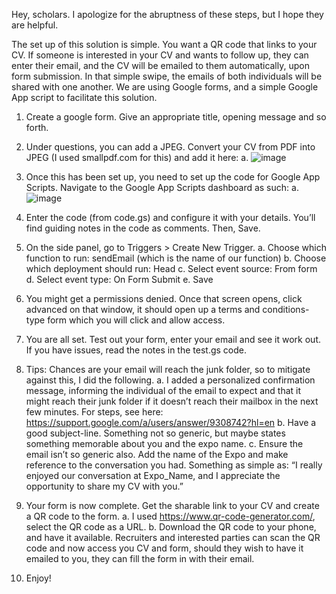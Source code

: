 Hey, scholars. I apologize for the abruptness of these steps, but I hope they are helpful.

The set up of this solution is simple. You want a QR code that links to your CV. If someone is interested in your CV and wants to follow up, they can enter their email, and the CV will be emailed to them automatically, upon form submission. In that simple swipe, the emails of both individuals will be shared with one another. We are using Google forms, and a simple Google App script to facilitate this solution.



1. Create a google form. Give an appropriate title, opening message and so forth.

2. Under questions, you can add a JPEG. Convert your CV from PDF into JPEG (I used smallpdf.com for this) and add it here:
   a. ![image](https://user-images.githubusercontent.com/98710900/223793295-a186cc79-63fe-4d45-91f7-fa2d6fb3bb62.png)

3. Once this has been set up, you need to set up the code for Google App Scripts. Navigate to the Google App Scripts dashboard as such:
   a. ![image](https://user-images.githubusercontent.com/98710900/223793392-5b997899-ed33-4bc6-aaa0-1cbfbd0a5ec3.png)

4. Enter the code (from code.gs) and configure it with your details. You’ll find guiding notes in the code as comments. Then, Save.

5. On the side panel, go to Triggers > Create New Trigger.
   a. Choose which function to run: sendEmail (which is the name of our function)
   b. Choose which deployment should run: Head
   c. Select event source: From form
   d. Select event type: On Form Submit
   e. Save

6. You might get a permissions denied. Once that screen opens, click advanced on that window, it should open up a terms and conditions-type form which you will click and allow access.

7. You are all set. Test out your form, enter your email and see it work out. If you have issues, read the notes in the test.gs code.

8. Tips: Chances are your email will reach the junk folder, so to mitigate against this, I did the following.
   a. I added a personalized confirmation message, informing the individual of the email to expect and that it might reach their junk folder if it doesn’t reach their mailbox in the next few minutes. For steps, see here: https://support.google.com/a/users/answer/9308742?hl=en
   b. Have a good subject-line. Something not so generic, but maybe states something memorable about you and the expo name.
   c. Ensure the email isn’t so generic also. Add the name of the Expo and make reference to the conversation you had. Something as simple as: “I really enjoyed our conversation at Expo_Name, and I appreciate the opportunity to share my CV with you.”

9. Your form is now complete. Get the sharable link to your CV and create a QR code to the form.
   a. I used https://www.qr-code-generator.com/, select the QR code as a URL.
   b. Download the QR code to your phone, and have it available. Recruiters and interested parties can scan the QR code and now access you CV and form, should they wish to have it emailed to you, they can fill the form in with their email.

10. Enjoy!

